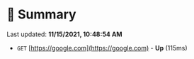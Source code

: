 # 📖 Summary
Last updated: **11/15/2021, 10:48:54 AM**

- `GET` [https://google.com](https://google.com) - **Up** (115ms)
